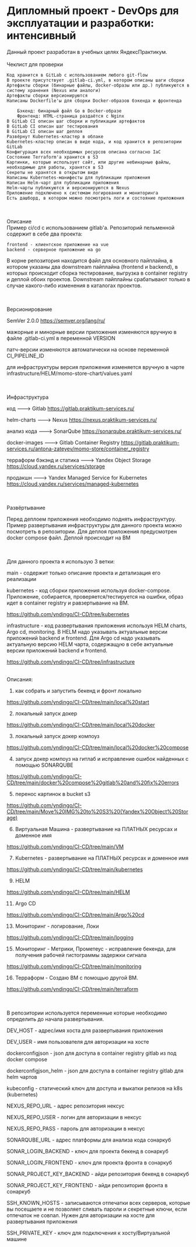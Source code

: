 # Дипломный проект - DevOps для эксплуатации и разработки: интенсивный
Данный проект разработан  в учебных целях ЯндексПрактикум.
<br/><br/>
Чеклист для проверки

    Код хранится в GitLab с использованием любого git-flow
    В проекте присутствует .gitlab-ci.yml, в котором описаны шаги сборки
    Артефакты сборки (бинарные файлы, docker-образы или др.) публикуются в систему хранения (Nexus или аналоги)
    Артефакты сборки версионируются
    Написаны Dockerfile'ы для сборки Docker-образов бэкенда и фронтенда
      
        Бэкенд: бинарный файл Go в Docker-образе
        Фронтенд: HTML-страница раздаётся с Nginx
    В GitLab CI описан шаг сборки и публикации артефактов
    В GitLab CI описан шаг тестирования
    В GitLab CI описан шаг деплоя
    Развёрнут Kubernetes-кластер в облаке
    Kubernetes-кластер описан в виде кода, и код хранится в репозитории GitLab
    Конфигурация всех необходимых ресурсов описана согласно IaC
    Состояние Terraform'а хранится в S3
    Картинки, которые использует сайт, или другие небинарные файлы, необходимые для работы, хранятся в S3
    Секреты не хранятся в открытом виде
    Написаны Kubernetes-манифесты для публикации приложения
    Написан Helm-чарт для публикации приложения
    Helm-чарты публикуются и версионируются в Nexus
    Приложение подключено к системам логирования и мониторинга
    Есть дашборд, в котором можно посмотреть логи и состояние приложения

<br/><br/>
Описание
<br/>
Пример ci/cd с использованием gitlab'a.
Репозиторий пельменной содержит в себе два проекта:

    frontend - клиентское приложение на vue
    backend - серверное приложение на go

В корне репозитория находится файл для основного пайплайна, в котором указаны два downstream пайплайна (frontend и backend), в которых происходит сборка тестирование, выгрузка в container registry и деплой обоих проектов. Downstream пайплайны срабатывают только в случае какого-либо изменения в каталогах проектов.

<br/><br/>
Версионирование

SemVer 2.0.0 https://semver.org/lang/ru/

мажорные и минорные версии приложения изменяются вручную в файле .gitlab-ci.yml в переменной VERSION

патч-версии изменяются автоматически на основе переменной CI_PIPELINE_ID

для инфраструктуры версия приложения изменяется вручную в чарте infrastructure/HELM/momo-store-chart/values.yaml

<br/><br/>
Инфраструктура

код ---> Gitlab https://gitlab.praktikum-services.ru/

helm-charts ---> Nexus https://nexus.praktikum-services.ru/

анализ кода ---> SonarQube https://sonarqube.praktikum-services.ru/

docker-images ---> Gitlab Container Registry https://gitlab.praktikum-services.ru/antona-zateyev/momo-store/container_registry

терраформ бэкэнд и статика ---> Yandex Object Storage https://cloud.yandex.ru/services/storage

продакшн ---> Yandex Managed Service for Kubernetes https://cloud.yandex.ru/services/managed-kubernetes


<br/><br/>
Развёртывание

Перед деплоем приложения необходимо поднять инфраструктуру. Пример развертывания инфраструктуры для данного проекта можно посмотреть в репозитории. Для деплоя приложения предусмотрен docker compose файл. Деплой происходит на ВМ

<br/><br/>
Для данного проекта я использую 3 ветки:

 main - содержит только описание проекта и детализация его реализации
 
 kubernetes - код сборки приложения используя docker-compose. Приложение, собирается, проверяется/тестируется на ошибки, образ идет в container registry и равзертывание на ВМ.
 
 https://github.com/yndingo/CI-CD/tree/kubernetes
 
 infrastructure - код развертывания приложения используя HELM charts, Argo cd, monitoring. В HELM надо указывать актуальные версии приложений backend и frontend. Для Argo cd надо указывать актуальную версию HELM чарта, содержащую в себе актуальные версии приложений backend и frontend.
 
 https://github.com/yndingo/CI-CD/tree/infrastructure
<br/><br/>

Описания:
1. как собрать и запустить бекенд и фронт локально

https://github.com/yndingo/CI-CD/tree/main/local%20start

2. локальный запуск докер

https://github.com/yndingo/CI-CD/tree/main/local%20docker

3. локальный запуск докер компоуз

https://github.com/yndingo/CI-CD/tree/main/local%20docker%20compose 

4. запуск докер компоуз на гитлаб и исправление ошибок найденных с помощью SONARQUBE

https://github.com/yndingo/CI-CD/tree/main/docker%20compose%20gitlab%20and%20fix%20errors

5. перенос картинок в bucket s3

https://github.com/yndingo/CI-CD/tree/main/Move%20IMG%20to%20S3%20(Yandex%20Object%20Storage)

6. Виртуальная Машина - развертывание на ПЛАТНЫХ ресурсах и доменное имя

https://github.com/yndingo/CI-CD/tree/main/VM

7. Kubernetes - развертывание на ПЛАТНЫХ ресурсах и доменное имя

https://github.com/yndingo/CI-CD/tree/main/kubernetes

9. HELM

https://github.com/yndingo/CI-CD/tree/main/HELM
   
11. Argo CD

https://github.com/yndingo/CI-CD/tree/main/Argo%20cd

13. Мониторинг - логирование, Локи

https://github.com/yndingo/CI-CD/tree/main/logging

15. Мониторинг - Метрики, Прометеус - исправление бекенда, для получения рабочей гистограммы задержки сигнала

https://github.com/yndingo/CI-CD/tree/main/monitoring

16. Терраформ - Создаю ВМ с помощью другой ВМ.

https://github.com/yndingo/CI-CD/tree/main/terraform

<br/><br/>
В репозитории используется переменные которые необходимо определить до начала развертывания.

DEV_HOST - адрес/имя хоста для развертывания приложения

DEV_USER - имя пользователя для авторизации на хосте

dockerconfigjson - json для доступа в container registry gitlab из под docker compose

dockerconfigjson_helm - json для доступа в container registry gitlab для helm чартов

kubeconfig 	- статический ключ для доступа и выкатки релизов на k8s (kubernetes)

NEXUS_REPO_URL - адрес репозитория нексус

NEXUS_REPO_USER - логин для авторизации в нексус

NEXUS_REPO_PASS - пароль для авторизации в нексус

SONARQUBE_URL - адрес платформы для анализа кода сонаркуб

SONAR_LOGIN_BACKEND - ключ для проекта бекенд в сонаркуб

SONAR_LOGIN_FRONTEND - ключ для проекта фронта в сонаркуб

SONAR_PROJECT_KEY_BACKEND - айди репозитория бекенд в сонаркуб

SONAR_PROJECT_KEY_FRONTEND - айди репозитория фронта в сонаркуб

SSH_KNOWN_HOSTS - записываются отпечатки всех серверов, которые вы посещаете и не позволяет сливать пароли и секретные ключи, если отпечаток не совпал. Нужен для авторизации на хосте для развертывания приложения

SSH_PRIVATE_KEY - ключ для подключения к хосту/Виртуальной машине




